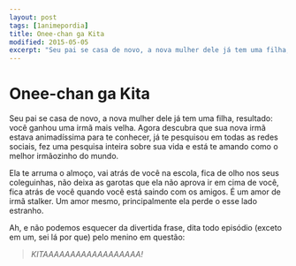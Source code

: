 ```yaml
---
layout: post
tags: [1animepordia]
title: Onee-chan ga Kita
modified: 2015-05-05
excerpt: "Seu pai se casa de novo, a nova mulher dele já tem uma filha, resultado: você ganhou uma irmã mais velha. Agora descubra que sua nova irmã estava animadíssima para te conhecer, já te pesquisou em todas as redes sociais, fez uma pesquisa inteira sobre sua vida e está te amando como o melhor irmãozinho do mundo."
---
```


Onee-chan ga Kita
=================

Seu pai se casa de novo, a nova mulher dele já tem uma filha, resultado:
você ganhou uma irmã mais velha. Agora descubra que sua nova irmã estava
animadíssima para te conhecer, já te pesquisou em todas as redes
sociais, fez uma pesquisa inteira sobre sua vida e está te amando como o
melhor irmãozinho do mundo.

Ela te arruma o almoço, vai atrás de você na escola, fica de olho nos
seus coleguinhas, não deixa as garotas que ela não aprova ir em cima de
você, fica atrás de você quando você está saindo com os amigos. É um
amor de irmã stalker. Um amor mesmo, principalmente ela perde o esse
lado estranho.

Ah, e não podemos esquecer da divertida frase, dita todo episódio
(exceto em um, sei lá por que) pelo menino em questão:

> *KITAAAAAAAAAAAAAAAAAA!*


